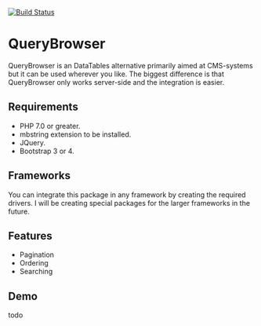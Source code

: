 [![Build Status](https://travis-ci.org/paulhekkema/querybrowser.svg?branch=master)](https://travis-ci.org/paulhekkema/querybrowser)

# QueryBrowser

QueryBrowser is an DataTables alternative primarily aimed at CMS-systems but it can be used wherever you like. The biggest
difference is that QueryBrowser only works server-side and the integration is easier.

## Requirements

- PHP 7.0 or greater.
- mbstring extension to be installed.
- JQuery.
- Bootstrap 3 or 4.

## Frameworks

You can integrate this package in any framework by creating the required drivers. I will be creating special
packages for the larger frameworks in the future.

## Features

- Pagination
- Ordering
- Searching

## Demo

todo